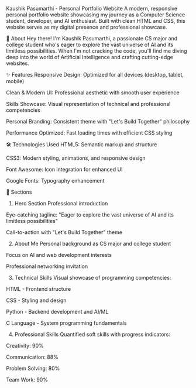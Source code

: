 Kaushik Pasumarthi - Personal Portfolio Website
A modern, responsive personal portfolio website showcasing my journey as a Computer Science student, developer, and AI enthusiast. Built with clean HTML and CSS, this website serves as my digital presence and professional showcase.

🌟 About
Hey there! I'm Kaushik Pasumarthi, a passionate CS major and college student who's eager to explore the vast universe of AI and its limitless possibilities. When I'm not cracking the code, you'll find me diving deep into the world of Artificial Intelligence and crafting cutting-edge websites.

✨ Features
Responsive Design: Optimized for all devices (desktop, tablet, mobile)

Clean & Modern UI: Professional aesthetic with smooth user experience

Skills Showcase: Visual representation of technical and professional competencies

Personal Branding: Consistent theme with "Let's Build Together" philosophy

Performance Optimized: Fast loading times with efficient CSS styling

🛠️ Technologies Used
HTML5: Semantic markup and structure

CSS3: Modern styling, animations, and responsive design

Font Awesome: Icon integration for enhanced UI

Google Fonts: Typography enhancement

🎯 Sections
1. Hero Section
Professional introduction

Eye-catching tagline: "Eager to explore the vast universe of AI and its limitless possibilities"

Call-to-action with "Let's Build Together" theme

2. About Me
Personal background as CS major and college student

Focus on AI and web development interests

Professional networking invitation

3. Technical Skills
Visual showcase of programming competencies:

HTML - Frontend structure

CSS - Styling and design

Python - Backend development and AI/ML

C Language - System programming fundamentals

4. Professional Skills
Quantified soft skills with progress indicators:

Creativity: 90%

Communication: 88%

Problem Solving: 80%

Team Work: 90%
